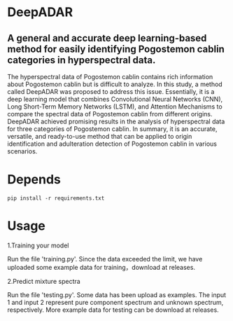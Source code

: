 # DeepADAR
## A general and accurate deep learning-based method for easily identifying Pogostemon cablin categories in hyperspectral data.
The hyperspectral data of Pogostemon cablin contains rich information about Pogostemon cablin but is difficult to analyze. In this study, a method called DeepADAR was proposed to address this issue. Essentially, it is a deep learning model that combines Convolutional Neural Networks (CNN), Long Short-Term Memory Networks (LSTM), and Attention Mechanisms to compare the spectral data of Pogostemon cablin from different origins. DeepADAR achieved promising results in the analysis of hyperspectral data for three categories of Pogostemon cablin. In summary, it is an accurate, versatile, and ready-to-use method that can be applied to origin identification and adulteration detection of Pogostemon cablin in various scenarios.
# Depends
``pip install -r requirements.txt``
# Usage
1.Training your model

Run the file 'training.py'. Since the data exceeded the limit, we have uploaded some example data for training，download at releases.

2.Predict mixture spectra

Run the file 'testing.py'. Some data has been upload as examples. The input 1 and input 2 represent pure component spectrum and unknown spectrum, respectively. More example data for testing can be download at releases.

